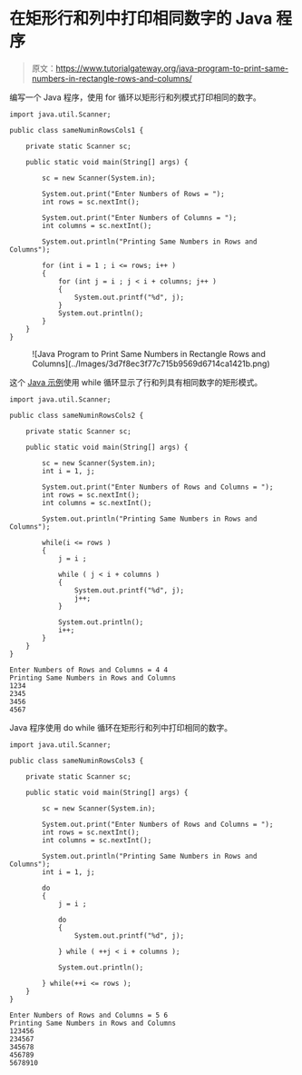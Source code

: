 # 在矩形行和列中打印相同数字的 Java 程序

> 原文：<https://www.tutorialgateway.org/java-program-to-print-same-numbers-in-rectangle-rows-and-columns/>

编写一个 Java 程序，使用 for 循环以矩形行和列模式打印相同的数字。

```
import java.util.Scanner;

public class sameNuminRowsCols1 {

	private static Scanner sc;

	public static void main(String[] args) {

		sc = new Scanner(System.in);	

		System.out.print("Enter Numbers of Rows = ");
		int rows = sc.nextInt();

		System.out.print("Enter Numbers of Columns = ");
		int columns = sc.nextInt();

		System.out.println("Printing Same Numbers in Rows and Columns");

		for (int i = 1 ; i <= rows; i++ ) 
		{
			for (int j = i ; j < i + columns; j++ ) 	
			{
				System.out.printf("%d", j);
			}
			System.out.println();
		}
	}
}
```

<figure class="wp-block-image size-large">![Java Program to Print Same Numbers in Rectangle Rows and Columns](../Images/3d7f8ec3f77c715b9569d6714ca1421b.png)</figure>

这个 [Java 示例](https://www.tutorialgateway.org/learn-java-programs/)使用 while 循环显示了行和列具有相同数字的矩形模式。

```
import java.util.Scanner;

public class sameNuminRowsCols2 {

	private static Scanner sc;

	public static void main(String[] args) {

		sc = new Scanner(System.in);	
		int i = 1, j;

		System.out.print("Enter Numbers of Rows and Columns = ");
		int rows = sc.nextInt();
		int columns = sc.nextInt();

		System.out.println("Printing Same Numbers in Rows and Columns");

		while(i <= rows ) 
		{
			j = i ;

			while ( j < i + columns ) 	
			{
				System.out.printf("%d", j);
				j++;
			}

			System.out.println();
			i++;
		}
	}
}
```

```
Enter Numbers of Rows and Columns = 4 4
Printing Same Numbers in Rows and Columns
1234
2345
3456
4567
```

Java 程序使用 do while 循环在矩形行和列中打印相同的数字。

```
import java.util.Scanner;

public class sameNuminRowsCols3 {

	private static Scanner sc;

	public static void main(String[] args) {

		sc = new Scanner(System.in);	

		System.out.print("Enter Numbers of Rows and Columns = ");
		int rows = sc.nextInt();
		int columns = sc.nextInt();

		System.out.println("Printing Same Numbers in Rows and Columns");
		int i = 1, j;

		do
		{
			j = i ;

			do 	
			{
				System.out.printf("%d", j);

			} while ( ++j < i + columns );

			System.out.println();

		} while(++i <= rows );
	}
}
```

```
Enter Numbers of Rows and Columns = 5 6
Printing Same Numbers in Rows and Columns
123456
234567
345678
456789
5678910
```